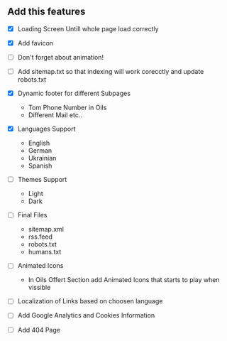 ## Add this features

- [x] Loading Screen Untill whole page load correctly

- [x] Add favicon
- [ ] Don't forget about animation!

- [ ] Add sitemap.txt so that indexing will work corecctly and update robots.txt

- [x] Dynamic footer for different Subpages

  - Tom Phone Number in Oils
  - Different Mail etc..

- [x] Languages Support

  - English
  - German
  - Ukrainian
  - Spanish

- [ ] Themes Support

  - Light
  - Dark

- [ ] Final Files

  - sitemap.xml
  - rss.feed
  - robots.txt
  - humans.txt

- [ ] Animated Icons

  - In Oils Offert Section add Animated Icons that starts to play when vissible

- [ ] Localization of Links based on choosen language

- [ ] Add Google Analytics and Cookies Information

- [ ] Add 404 Page

